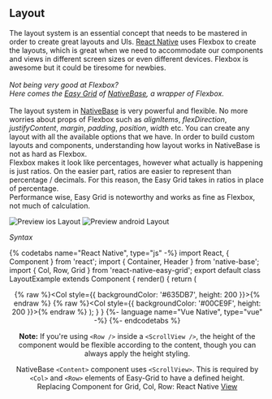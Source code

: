 ## Layout

The layout system is an essential concept that needs to be mastered in order to create great layouts and UIs. <a href="https://facebook.github.io/react-native/">React Native</a> uses Flexbox to create the layouts, which is great when we need to accommodate our components and views in different screen sizes or even different devices. Flexbox is awesome but it could be tiresome for newbies.<br /><br />
*Not being very good at Flexbox?<br />
Here comes the <a href="https://github.com/GeekyAnts/react-native-easy-grid">Easy Grid</a> of <a href="https://nativebase.io/">NativeBase</a>, a wrapper of Flexbox.*<br /><br />
The layout system in [NativeBase](https://nativebase.io/) is very powerful and flexible. No more worries about props of Flexbox such as <i>alignItems</i>, <i>flexDirection</i>, <i>justifyContent</i>, <i>margin</i>, <i>padding</i>, <i>position</i>, <i>width</i> etc.  You can create any layout with all the available options that we have. In order to build custom layouts and components, understanding how layout works in NativeBase is not as hard as Flexbox.<br />
Flexbox makes it look like percentages, however what actually is happening is just ratios. On the easier part, ratios are easier to represent than percentage / decimals. For this reason, the Easy Grid takes in ratios in place of percentage. <br />
Performance wise, Easy Grid is noteworthy and works as fine as Flexbox, not much of calculation.

![Preview ios Layout](https://github.com/GeekyAnts/NativeBase-KitchenSink/raw/v2.6.1/screenshots/ios/layout.png)
![Preview android Layout](https://github.com/GeekyAnts/NativeBase-KitchenSink/raw/v2.6.1/screenshots/android/layout.png)

*Syntax*

{% codetabs name="React Native", type="js" -%}
import React, { Component } from 'react';
import { Container, Header } from 'native-base';
import { Col, Row, Grid } from 'react-native-easy-grid';
export default class LayoutExample extends Component {
  render() {
    return (
      <Container>
        <Header />
          <Grid>
            {% raw %}<Col style={{ backgroundColor: '#635DB7', height: 200 }}></Col>{% endraw %}
            {% raw %}<Col style={{ backgroundColor: '#00CE9F', height: 200 }}></Col>{% endraw %}
          </Grid>
      </Container>
    );
  }
}
{%- language name="Vue Native", type="vue" -%}
<template>
  <nb-container>
    <nb-header />
    <nb-grid>
      <nb-col :style="{ backgroundColor: '#635DB7' }"></nb-col>
      <nb-col :style="{ backgroundColor: '#00CE9F' }"></nb-col>
    </nb-grid>
  </nb-container>
</template>
{%- endcodetabs %}
<br />



**Note:** If you're using `<Row />` inside a `<ScrollView />`, the height of the component would be flexible according to the content, though you can always apply the height styling.

NativeBase <code>&lt;Content></code> component uses <code>&lt;ScrollView></code>. This is required by <code>&lt;Col></code> and <code>&lt;Row></code> elements of Easy-Grid to have a defined height.<br />
Replacing Component for Grid, Col, Row: React Native [View](https://facebook.github.io/react-native/docs/view.html)
